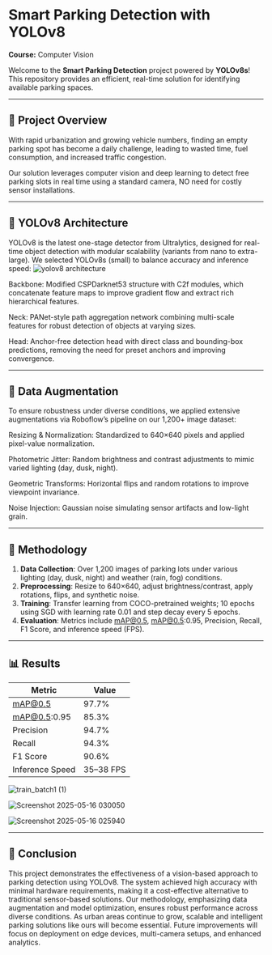 # Smart Parking Detection with YOLOv8

**Course:** Computer Vision

Welcome to the **Smart Parking Detection** project powered by **YOLOv8s**! This repository provides an efficient, real-time solution for identifying available parking spaces.

---

## 📌 Project Overview

With rapid urbanization and growing vehicle numbers, finding an empty parking spot has become a daily challenge, leading to wasted time, fuel consumption, and increased traffic congestion.

Our solution leverages computer vision and deep learning to detect free parking slots in real time using a standard camera,
NO need for costly sensor installations.

---
## 🧠 YOLOv8 Architecture

YOLOv8 is the latest one-stage detector from Ultralytics, designed for real-time object detection with modular scalability (variants from nano to extra-large). We selected YOLOv8s (small) to balance accuracy and inference speed:
![yolov8 architecture](https://github.com/user-attachments/assets/70da1e49-f917-467c-887d-36266f3cd813)

Backbone: Modified CSPDarknet53 structure with C2f modules, which concatenate feature maps to improve gradient flow and extract rich hierarchical features.

Neck: PANet-style path aggregation network combining multi-scale features for robust detection of objects at varying sizes.

Head: Anchor-free detection head with direct class and bounding-box predictions, removing the need for preset anchors and improving convergence. 

---

##  🎨 Data Augmentation

To ensure robustness under diverse conditions, we applied extensive augmentations via Roboflow’s pipeline on our 1,200+ image dataset:

Resizing & Normalization: Standardized to 640×640 pixels and applied pixel-value normalization.

Photometric Jitter: Random brightness and contrast adjustments to mimic varied lighting (day, dusk, night).

Geometric Transforms: Horizontal flips and random rotations to improve viewpoint invariance.

Noise Injection: Gaussian noise simulating sensor artifacts and low-light grain.

---

## 🧠 Methodology

1. **Data Collection**: Over 1,200 images of parking lots under various lighting (day, dusk, night) and weather (rain, fog) conditions.
2. **Preprocessing**: Resize to 640×640, adjust brightness/contrast, apply rotations, flips, and synthetic noise.
3. **Training**: Transfer learning from COCO-pretrained weights; 10 epochs using SGD with learning rate 0.01 and step decay every 5 epochs.
4. **Evaluation**: Metrics include mAP@0.5, mAP@0.5:0.95, Precision, Recall, F1 Score, and inference speed (FPS).

---

## 📊 Results

| Metric              | Value    |
|---------------------|----------|
| mAP@0.5             | 97.7%    |
| mAP@0.5:0.95        | 85.3%    |
| Precision           | 94.7%    |
| Recall              | 94.3%    |
| F1 Score            | 90.6%    |
| Inference Speed     | 35–38 FPS |

![train_batch1 (1)](https://github.com/user-attachments/assets/04e35af1-fb42-4d6f-8a71-9dfb633e6db6)

![Screenshot 2025-05-16 030050](https://github.com/user-attachments/assets/521873f3-602c-476e-a2df-c84a9a62432e)

![Screenshot 2025-05-16 025940](https://github.com/user-attachments/assets/1d8d1001-87de-491b-85b9-bdd1c88946ef)

---

##  📝 Conclusion

This project demonstrates the effectiveness of a vision-based approach to parking detection using YOLOv8. The system achieved high accuracy with minimal hardware requirements, making it a cost-effective alternative to traditional sensor-based solutions. Our methodology, emphasizing data augmentation and model optimization, ensures robust performance across diverse conditions. As urban areas continue to grow, scalable and intelligent parking solutions like ours will become essential. Future improvements will focus on deployment on edge devices, multi-camera setups, and enhanced analytics.

